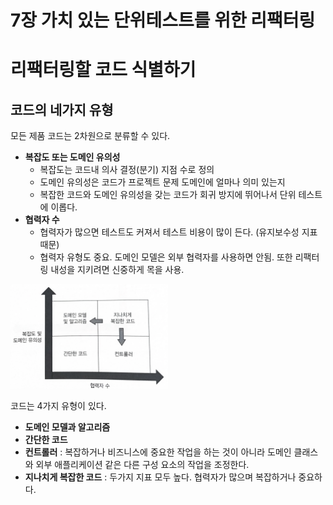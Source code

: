 # 7장 가치 있는 단위테스트를 위한 리팩터링

# 리팩터링할 코드 식별하기

## 코드의 네가지 유형



모든 제품 코드는 2차원으로 분류할 수 있다.

- **복잡도 또는 도메인 유의성**
  - 복잡도는 코드내 의사 결정(분기) 지점 수로 정의
  - 도메인 유의성은 코드가 프로젝트 문제 도메인에 얼마나 의미 있는지
  - 복잡한 코드와 도메인 유의성을 갖는 코드가 회귀 방지에 뛰어나서 단위 테스트에 이롭다.
- **협력자 수**
  - 협력자가 많으면 테스트도 커져서 테스트 비용이 많이 든다. (유지보수성 지표때문)
  - 협력자 유형도 중요. 도메인 모델은 외부 협력자를 사용하면 안됨. 또한 리팩터링 내성을 지키려면 신중하게 목을 사용.

<img src="https://raw.githubusercontent.com/hscom96/ImageStore/main/images/2023/04/23/image-20230423162859419.png" alt="image-20230423162859419" style="width:50%;" />

코드는 4가지 유형이 있다.

- **도메인 모델과 알고리즘** 
- **간단한 코드**
- **컨트롤러** : 복잡하거나 비즈니스에 중요한 작업을 하는 것이 아니라 도메인 클래스와 외부 애플리케이션 같은 다른 구성 요소의 작업을 조정한다.
- **지나치게 복잡한 코드** : 두가지 지표 모두 높다. 협력자가 많으며 복잡하거나 중요하다.



